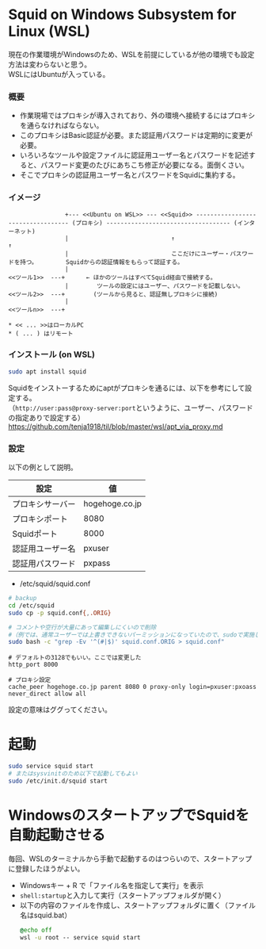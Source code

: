 # Squid on Windows Subsystem for Linux (WSL)

現在の作業環境がWindowsのため、WSLを前提にしているが他の環境でも設定方法は変わらないと思う。  
WSLにはUbuntuが入っている。

### 概要
- 作業現場ではプロキシが導入されており、外の環境へ接続するにはプロキシを通らなければならない。
- このプロキシはBasic認証が必要。また認証用パスワードは定期的に変更が必要。
- いろいろなツールや設定ファイルに認証用ユーザー名とパスワードを記述すると、パスワード変更のたびにあちこち修正が必要になる。面倒くさい。
- そこでプロキシの認証用ユーザー名とパスワードをSquidに集約する。

### イメージ
```text
                +--- <<Ubuntu on WSL>> --- <<Squid>> ---------------------------------- (プロキシ) ----------------------------------- (インターネット)
                |                             ↑                                           ↑
                |                             ここだけにユーザー・パスワードを持つ。        Squidからの認証情報をもらって認証する。
                |
<<ツール1>>  ---+      ← ほかのツールはすべてSquid経由で接続する。
                |        ツールの設定にはユーザー、パスワードを記載しない。
<<ツール2>>  ---+        (ツールから見ると、認証無しプロキシに接続)
                |
<<ツールn>>  ---+

* << ... >>はローカルPC
* ( ... ) はリモート
```

### インストール (on WSL)
```sh
sudo apt install squid
```
Squidをインストーするためにaptがプロキシを通るには、以下を参考にして設定する。  
（`http://user:pass@proxy-server:port`というように、ユーザー、パスワードの指定ありで設定する）  
https://github.com/tenja1918/til/blob/master/wsl/apt_via_proxy.md


### 設定
以下の例として説明。

| 設定 | 値 |
| --- | --- |
| プロキシサーバー | hogehoge.co.jp |
| プロキシポート | 8080 |
| Squidポート | 8000 |
| 認証用ユーザー名 | pxuser |
| 認証用パスワード | pxpass |


- /etc/squid/squid.conf
```bash
# backup
cd /etc/squid
sudo cp -p squid.conf{,.ORIG}

# コメントや空行が大量にあって編集しにくいので削除
#（例では、通常ユーザーでは上書きできないパーミッションになっていたので、sudoで実施している）
sudo bash -c "grep -Ev '^(#|$)' squid.conf.ORIG > squid.conf"
```

```text
# デフォルトの3128でもいい。ここでは変更した
http_port 8000

# プロキシ設定
cache_peer hogehoge.co.jp parent 8080 0 proxy-only login=pxuser:pxoass
never_direct allow all
```
設定の意味はググってください。

# 起動
```bash
sudo service squid start
# またはsysvinitのため以下で起動してもよい
sudo /etc/init.d/squid start
```

# WindowsのスタートアップでSquidを自動起動させる
毎回、WSLのターミナルから手動で起動するのはつらいので、スタートアップに登録したほうがよい。

- Windowsキー + R で「ファイル名を指定して実行」を表示
- `shell:startup`と入力して実行（スタートアップフォルダが開く）
- 以下の内容のファイルを作成し、スタートアップフォルダに置く（ファイル名はsquid.bat）
  ```bat
  @echo off
  wsl -u root -- service squid start
  ```

